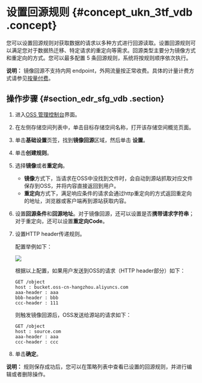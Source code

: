# 设置回源规则 {#concept_ukn_3tf_vdb .concept}

您可以设置回源规则对获取数据的请求以多种方式进行回源读取。设置回源规则可以满足您对于数据热迁移、特定请求的重定向等需求。回源类型主要分为镜像方式和重定向的方式。您可以最多配置 5 条回源规则，系统将按规则顺序依次执行。

**说明：** 镜像回源不支持内网 endpoint，外网流量按正常收费。具体的计量计费方式请参见[按量付费](https://help.aliyun.com/document_detail/48266.html)。

 

## 操作步骤 {#section_edr_sfg_vdb .section}

1.  进入[OSS 管理控制台](https://oss.console.aliyun.com/)界面。
2.  在左侧存储空间列表中，单击目标存储空间名称，打开该存储空间概览页面。
3.  单击**基础设置**页签，找到**镜像回源**区域，然后单击 **设置**。
4.  单击**创建规则**。
5.  选择**镜像**或者**重定向**。
    -   **镜像**方式下，当请求在OSS中没找到文件时，会自动到源站抓取对应文件保存到OSS，并将内容直接返回到用户。
    -   **重定向**方式下，满足响应条件的请求会通过http重定向的方式返回重定向的地址，浏览器或客户端再到源站获取内容。
6.  设置**回源条件**和**回源地址**。对于镜像回源，还可以设置是否**携带请求字符串**；对于重定向，还可以设置**重定向Code**。
7.  设置HTTP header传递规则。

    配置举例如下：

    ![](http://static-aliyun-doc.oss-cn-hangzhou.aliyuncs.com/assets/img/4750/15349538659983_zh-CN.png)

    根据以上配置，如果用户发送到OSS的请求（HTTP header部分）如下：

    ```
    GET /object
    host : bucket.oss-cn-hangzhou.aliyuncs.com
    aaa-header : aaa
    bbb-header : bbb
    ccc-header : 111
    ```

    则触发镜像回源后，OSS发送给源站的请求如下：

    ```
    GET /object
    host : source.com
    aaa-header : aaa
    ccc-header : ccc
    
    ```

8.  单击**确定**。

**说明：** 规则保存成功后，您可以在策略列表中查看已设置的回源规则，并进行编辑或者删除操作。

